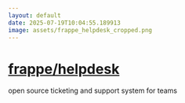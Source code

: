 ```yaml
---
layout: default
date: 2025-07-19T10:04:55.189913
image: assets/frappe_helpdesk_cropped.png
---
```


# [frappe/helpdesk](https://github.com/frappe/helpdesk)

open source ticketing and support system for teams
